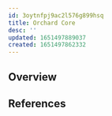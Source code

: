 ```yaml
---
id: 3oytnfpj9ac2l576g899hsq
title: Orchard Core
desc: ''
updated: 1651497889037
created: 1651497862332
---
```


## Overview

## References
